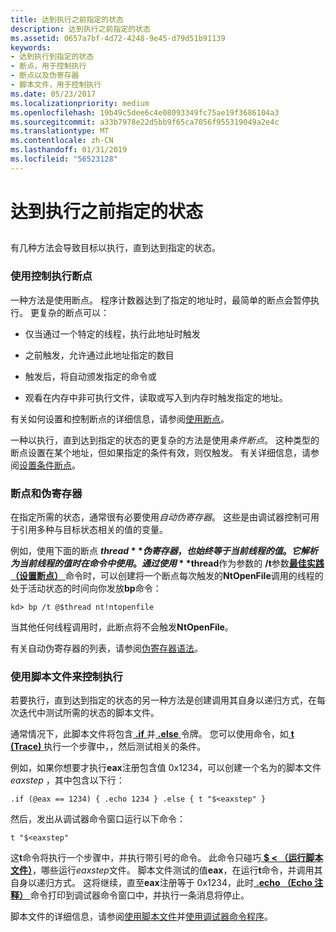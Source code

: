 ```yaml
---
title: 达到执行之前指定的状态
description: 达到执行之前指定的状态
ms.assetid: 0657a7bf-4d72-4248-9e45-d79d51b91139
keywords:
- 达到执行到指定的状态
- 断点，用于控制执行
- 断点以及伪寄存器
- 脚本文件，用于控制执行
ms.date: 05/23/2017
ms.localizationpriority: medium
ms.openlocfilehash: 19b49c5dee6c4e08093349fc75ae19f3686104a3
ms.sourcegitcommit: a33b7978e22d5bb9f65ca7056f955319049a2e4c
ms.translationtype: MT
ms.contentlocale: zh-CN
ms.lasthandoff: 01/31/2019
ms.locfileid: "56523128"
---
```

# <a name="executing-until-a-specified-state-is-reached"></a>达到执行之前指定的状态


## <span id="ddk_determining_the_acl_of_an_object_dbg"></span><span id="DDK_DETERMINING_THE_ACL_OF_AN_OBJECT_DBG"></span>


有几种方法会导致目标以执行，直到达到指定的状态。

### <a name="span-idusingabreakpointtocontrolexecutionspanspan-idusingabreakpointtocontrolexecutionspanusing-a-breakpoint-to-control-execution"></a><span id="using_a_breakpoint_to_control_execution"></span><span id="USING_A_BREAKPOINT_TO_CONTROL_EXECUTION"></span>使用控制执行断点

一种方法是使用断点。 程序计数器达到了指定的地址时，最简单的断点会暂停执行。 更复杂的断点可以：

-   仅当通过一个特定的线程，执行此地址时触发

-   之前触发，允许通过此地址指定的数目

-   触发后，将自动颁发指定的命令或

-   观看在内存中非可执行文件，读取或写入到内存时触发指定的地址。

有关如何设置和控制断点的详细信息，请参阅[使用断点](using-breakpoints.md)。

一种以执行，直到达到指定的状态的更复杂的方法是使用*条件断点*。 这种类型的断点设置在某个地址，但如果指定的条件有效，则仅触发。 有关详细信息，请参阅[设置条件断点](setting-a-conditional-breakpoint.md)。

### <a name="span-idbreakpointsandpseudoregistersspanspan-idbreakpointsandpseudoregistersspanbreakpoints-and-pseudo-registers"></a><span id="breakpoints_and_pseudo_registers"></span><span id="BREAKPOINTS_AND_PSEUDO_REGISTERS"></span>断点和伪寄存器

在指定所需的状态，通常很有必要使用*自动伪寄存器*。 这些是由调试器控制可用于引用多种与目标状态相关的值的变量。

例如，使用下面的断点 **$thread**伪寄存器，也始终等于当前线程的值。 它解析为当前线程的值时在命令中使用。 通过使用 **$thread**作为参数的 **/t**参数[**最佳实践 （设置断点）** ](bp--bu--bm--set-breakpoint-.md)命令时，可以创建将一个断点每次触发的**NtOpenFile**调用的线程的处于活动状态的时间向你发放**bp**命令：

```dbgcmd
kd> bp /t @$thread nt!ntopenfile
```

当其他任何线程调用时，此断点将不会触发**NtOpenFile**。

有关自动伪寄存器的列表，请参阅[伪寄存器语法](pseudo-register-syntax.md)。

### <a name="span-idusingascriptfiletocontrolexecutionspanspan-idusingascriptfiletocontrolexecutionspanusing-a-script-file-to-control-execution"></a><span id="using_a_script_file_to_control_execution"></span><span id="USING_A_SCRIPT_FILE_TO_CONTROL_EXECUTION"></span>使用脚本文件来控制执行

若要执行，直到达到指定的状态的另一种方法是创建调用其自身以递归方式，在每次迭代中测试所需的状态的脚本文件。

通常情况下，此脚本文件将包含[ **.if** ](-if.md)并[ **.else** ](-else.md)令牌。 您可以使用命令，如[ **t (Trace)** ](t--trace-.md)执行一个步骤中，，然后测试相关的条件。

例如，如果你想要才执行**eax**注册包含值 0x1234，可以创建一个名为的脚本文件*eaxstep* ，其中包含以下行：

```dbgcmd
.if (@eax == 1234) { .echo 1234 } .else { t "$<eaxstep" }
```

然后，发出从调试器命令窗口运行以下命令：

```dbgcmd
t "$<eaxstep"
```

这**t**命令将执行一个步骤中，并执行带引号的命令。 此命令只碰巧[  **$ &lt; （运行脚本文件）**](-----------------------a---run-script-file-.md)，哪些运行*eaxstep*文件。 脚本文件测试的值**eax**，在运行**t**命令，并调用其自身以递归方式。 这将继续，直至**eax**注册等于 0x1234，此时[ **.echo （Echo 注释）** ](-echo--echo-comment-.md)命令打印到调试器命令窗口中，并执行一条消息将停止。

脚本文件的详细信息，请参阅[使用脚本文件](using-script-files.md)并[使用调试器命令程序](using-debugger-command-programs.md)。

 

 





